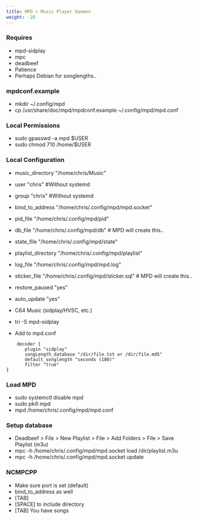 ```yaml
---
title: MPD > Music Player Daemon
weight: -20
---
```


### Requires
- mpd-sidplay
- mpc
- deadbeef
- Patience
- Perhaps Debian for songlengths..

### mpdconf.example
- mkdir ~/.config/mpd
- cp /usr/share/doc/mpd/mpdconf.example ~/.config/mpd/mpd.conf

### Local Permissions
- sudo gpasswd -a mpd $USER
- sudo chmod 710 /home/$USER

### Local Configuration
- music_directory       "/home/chris/Music"
- user                 "chris" #Without systemd
- group                 "chris" #Without systemd
- bind_to_address        "/home/chris/.config/mpd/mpd.socket"
- pid_file              "/home/chris/.config/mpd/pid"
- db_file               "/home/chris/.config/mpd/db" # MPD will create this..
- state_file            "/home/chris/.config/mpd/state"
- playlist_directory    "/home/chris/.config/mpd/playlist"
- log_file              "/home/chris/.config/mpd/mpd.log"
- sticker_file          "/home/chris/.config/mpd/sticker.sql" # MPD will create this..
- restore_paused        "yes"
- auto_update           "yes"

- C64 Music (sidplay/HVSC, etc.)
- tri -S mpd-sidplay
- Add to mpd.conf
```
    decoder {
       plugin "sidplay"
       songLength_database "/dir/file.txt or /dir/file.md5"
       default_songlength "seconds (180)"
       filter "true"                                                                                                                                           }
```

### Load MPD
- sudo systemctl disable mpd
- sudo pkill mpd
- mpd /home/chris/.config/mpd/mpd.conf

### Setup database
- Deadbeef > File > New Playlist > File > Add Folders > File > Save Playlist (m3u)
- mpc -h /home/chris/.config/mpd/mpd.socket load /dir/playlist.m3u
- mpc -h /home/chris/.config/mpd/mpd.socket update

### NCMPCPP
- Make sure port is set (default)
- bind_to_address as well
- [TAB]
- [SPACE] to include directory
- [TAB] You have songs
